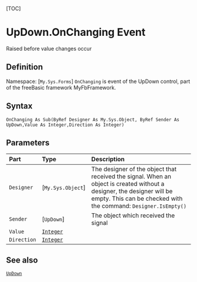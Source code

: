 [TOC]
# UpDown.OnChanging Event
Raised before value changes occur
## Definition
Namespace: [`My.Sys.Forms`]
`OnChanging` is event of the UpDown control, part of the freeBasic framework MyFbFramework.
## Syntax
```freeBasic
OnChanging As Sub(ByRef Designer As My.Sys.Object, ByRef Sender As UpDown,Value As Integer,Direction As Integer)
```

## Parameters

|Part|Type|Description|
| :------------ | :------------ | :------------ |
|`Designer`|[`My.Sys.Object`]|The designer of the object that received the signal. When an object is created without a designer, the designer will be empty. This can be checked with the command: `Designer.IsEmpty()`|
|`Sender`|[`UpDown`]|The object which received the signal|
|`Value`|[`Integer`]("https://www.freebasic.net/wiki/KeyPgInteger")||
|`Direction`|[`Integer`]("https://www.freebasic.net/wiki/KeyPgInteger")||

## See also
[`UpDown`](UpDown.md)
